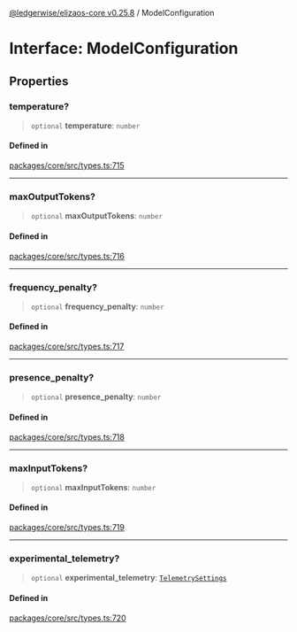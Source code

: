 [@ledgerwise/elizaos-core v0.25.8](../index.md) / ModelConfiguration

# Interface: ModelConfiguration

## Properties

### temperature?

> `optional` **temperature**: `number`

#### Defined in

[packages/core/src/types.ts:715](https://github.com/elizaOS/eliza/blob/main/packages/core/src/types.ts#L715)

***

### maxOutputTokens?

> `optional` **maxOutputTokens**: `number`

#### Defined in

[packages/core/src/types.ts:716](https://github.com/elizaOS/eliza/blob/main/packages/core/src/types.ts#L716)

***

### frequency\_penalty?

> `optional` **frequency\_penalty**: `number`

#### Defined in

[packages/core/src/types.ts:717](https://github.com/elizaOS/eliza/blob/main/packages/core/src/types.ts#L717)

***

### presence\_penalty?

> `optional` **presence\_penalty**: `number`

#### Defined in

[packages/core/src/types.ts:718](https://github.com/elizaOS/eliza/blob/main/packages/core/src/types.ts#L718)

***

### maxInputTokens?

> `optional` **maxInputTokens**: `number`

#### Defined in

[packages/core/src/types.ts:719](https://github.com/elizaOS/eliza/blob/main/packages/core/src/types.ts#L719)

***

### experimental\_telemetry?

> `optional` **experimental\_telemetry**: [`TelemetrySettings`](../type-aliases/TelemetrySettings.md)

#### Defined in

[packages/core/src/types.ts:720](https://github.com/elizaOS/eliza/blob/main/packages/core/src/types.ts#L720)
